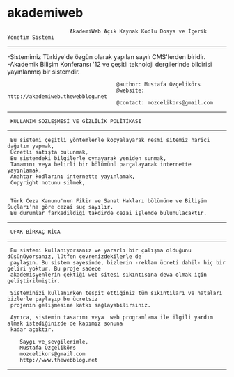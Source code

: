akademiweb
==========

                                                                                                           
                        AkademiWeb Açık Kaynak Kodlu Dosya ve İçerik Yönetim Sistemi
-------------------------------------------------------------------------------------------------------------                                                                                                           
  -Sistemimiz Türkiye'de özgün olarak yapılan sayılı CMS'lerden biridir.                                   
  -Akademik Bilişim Konferansı '12 ve çeşitli teknoloji dergilerinde bildirisi yayınlanmış bir sistemdir.  
                                                                                                           
                                       @author: Mustafa Özçelikörs                                         
                                       @website: http://akademiweb.thewebblog.net                          
                                       @contact: mozcelikors@gmail.com   
-------------------------------------------------------------------------------------------------------------
                                                                                                           



     KULLANIM SÖZLEŞMESİ VE GİZLİLİK POLİTİKASI
-------------------------------------------------------------------------------------------------------------
     Bu sistemi çeşitli yöntemlerle kopyalayarak resmi sitemiz harici dağıtım yapmak,
     Ücretli satışta bulunmak,
     Bu sistemdeki bilgilerle oynayarak yeniden sunmak,
     Tamamını veya belirli bir bölümünü parçalayarak internette yayınlamak,
     Anahtar kodlarını internette yayınlamak,
     Copyright notunu silmek, 
     
         
     Türk Ceza Kanunu'nun Fikir ve Sanat Hakları bölümüne ve Bilişim Suçları'na göre cezai suç sayılır.
     Bu durumlar farkedildiği takdirde cezai işlemde bulunulacaktır.
-------------------------------------------------------------------------------------------------------------




     UFAK BİRKAÇ RİCA
-------------------------------------------------------------------------------------------------------------
     Bu sistemi kullanıyorsanız ve yararlı bir çalışma olduğunu düşünüyorsanız, lütfen çevrenizdekilerle de
     paylaşın. Bu sistem sayesinde, bizlerin -reklam ücreti dahil- hiç bir geliri yoktur. Bu proje sadece 
     akademisyenlerin çektiği web sitesi sıkıntısına deva olmak için geliştirilmiştir. 

     Sisteminizi kullanırken tespit ettiğiniz tüm sıkıntıları ve hataları bizlerle paylaşıp bu ücretsiz 
     projenin gelişmesine katkı sağlayabilirsiniz.
     
     Ayrıca, sistemin tasarımı veya  web programlama ile ilgili yardım almak istediğinizde de kapımız sonuna 
     kadar açıktır.

        Saygı ve sevgilerimle,
        Mustafa Özçelikörs
        mozcelikors@gmail.com
        http://www.thewebblog.net
-------------------------------------------------------------------------------------------------------------
